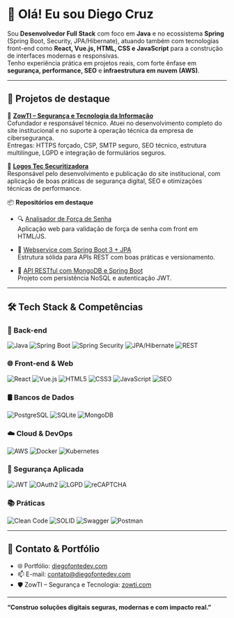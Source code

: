 # 👋 Olá! Eu sou Diego Cruz

Sou **Desenvolvedor Full Stack** com foco em **Java** e no ecossistema **Spring** (Spring Boot, Security, JPA/Hibernate), atuando também com tecnologias front-end como **React, Vue.js, HTML, CSS e JavaScript** para a construção de interfaces modernas e responsivas.  
Tenho experiência prática em projetos reais, com forte ênfase em **segurança, performance, SEO** e **infraestrutura em nuvem (AWS)**.

---

## 💼 Projetos de destaque

🔐 **[ZowTI – Segurança e Tecnologia da Informação](https://zowti.com)**  
Cofundador e responsável técnico. Atuei no desenvolvimento completo do site institucional e no suporte à operação técnica da empresa de cibersegurança.  
Entregas: HTTPS forçado, CSP, SMTP seguro, SEO técnico, estrutura multilíngue, LGPD e integração de formulários seguros.

🏦 **[Logos Tec Securitizadora](https://logossec.com)**  
Responsável pelo desenvolvimento e publicação do site institucional, com aplicação de boas práticas de segurança digital, SEO e otimizações técnicas de performance.

📦 **Repositórios em destaque**

- 🔍 [Analisador de Força de Senha](https://github.com/Diego-Cruz-github/analisador-forca-senha)  
  Aplicação web para validação de força de senha com front em HTML/JS.

- 🔗 [Webservice com Spring Boot 3 + JPA](https://github.com/Diego-Cruz-github/webservice-spboot3-jpa)  
  Estrutura sólida para APIs REST com boas práticas e versionamento.

- 📁 [API RESTful com MongoDB e Spring Boot](https://github.com/Diego-Cruz-github/Sts-NoSQLmongodb-webservices)  
  Projeto com persistência NoSQL e autenticação JWT.

---

## 🛠️ Tech Stack & Competências

### 🚀 Back-end
![Java](https://img.shields.io/badge/Java-ED8B00?style=for-the-badge&logo=java&logoColor=white)
![Spring Boot](https://img.shields.io/badge/Spring_Boot-6DB33F?style=for-the-badge&logo=spring-boot&logoColor=white)
![Spring Security](https://img.shields.io/badge/Spring_Security-6DB33F?style=for-the-badge&logo=spring&logoColor=white)
![JPA/Hibernate](https://img.shields.io/badge/Hibernate-59666C?style=for-the-badge&logo=hibernate&logoColor=white)
![REST](https://img.shields.io/badge/REST-02569B?style=for-the-badge&logo=rest&logoColor=white)

### 🌐 Front-end & Web
![React](https://img.shields.io/badge/React-20232A?style=for-the-badge&logo=react&logoColor=61DAFB)
![Vue.js](https://img.shields.io/badge/Vue.js-35495E?style=for-the-badge&logo=vue.js&logoColor=4FC08D)
![HTML5](https://img.shields.io/badge/HTML5-E34F26?style=for-the-badge&logo=html5&logoColor=white)
![CSS3](https://img.shields.io/badge/CSS3-1572B6?style=for-the-badge&logo=css3&logoColor=white)
![JavaScript](https://img.shields.io/badge/JavaScript-F7DF1E?style=for-the-badge&logo=javascript&logoColor=black)
![SEO](https://img.shields.io/badge/SEO-1B1F23?style=for-the-badge&logo=google&logoColor=white)

### 🛢️ Bancos de Dados
![PostgreSQL](https://img.shields.io/badge/PostgreSQL-316192?style=for-the-badge&logo=postgresql&logoColor=white)
![SQLite](https://img.shields.io/badge/SQLite-07405E?style=for-the-badge&logo=sqlite&logoColor=white)
![MongoDB](https://img.shields.io/badge/MongoDB-4EA94B?style=for-the-badge&logo=mongodb&logoColor=white)

### ☁️ Cloud & DevOps
![AWS](https://img.shields.io/badge/AWS-232F3E?style=for-the-badge&logo=amazon-aws&logoColor=white)
![Docker](https://img.shields.io/badge/Docker-2496ED?style=for-the-badge&logo=docker&logoColor=white)
![Kubernetes](https://img.shields.io/badge/Kubernetes-326CE5?style=for-the-badge&logo=kubernetes&logoColor=white)

### 🔐 Segurança Aplicada
![JWT](https://img.shields.io/badge/JWT-000000?style=for-the-badge&logo=JSON%20web%20tokens&logoColor=white)
![OAuth2](https://img.shields.io/badge/OAuth2-2867B2?style=for-the-badge&logo=openid&logoColor=white)
![LGPD](https://img.shields.io/badge/LGPD-008000?style=for-the-badge&logo=databricks&logoColor=white)
![reCAPTCHA](https://img.shields.io/badge/reCAPTCHA-4285F4?style=for-the-badge&logo=google&logoColor=white)

### 📚 Práticas
![Clean Code](https://img.shields.io/badge/Clean_Code-000000?style=for-the-badge&logo=codeforces&logoColor=white)
![SOLID](https://img.shields.io/badge/SOLID-1F222C?style=for-the-badge&logo=solid&logoColor=white)
![Swagger](https://img.shields.io/badge/Swagger-85EA2D?style=for-the-badge&logo=swagger&logoColor=black)
![Postman](https://img.shields.io/badge/Postman-FF6C37?style=for-the-badge&logo=postman&logoColor=white)

---

## 🔗 Contato & Portfólio

- 🌐 Portfólio: [diegofontedev.com](https://diegofontedev.com)  
- 📫 E-mail: contato@diegofontedev.com  
- 🛡️ ZowTI – Segurança e Tecnologia: [zowti.com](https://zowti.com)  

---

**“Construo soluções digitais seguras, modernas e com impacto real.”**
